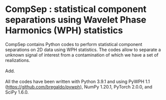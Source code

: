 # CompSep : statistical component separations using Wavelet Phase Harmonics (WPH) statistics
CompSep contains Python codes to perform statistical component separations on 2D data using WPH statistics.
The codes allow to separate a unknown signal of interest from a contamination of which we have a set of realizations. \
\
Add. \
\
All the codes have been written with Python 3.9.1 and using PyWPH 1.1 (https://github.com/bregaldo/pywph), NumPy 1.20.1, PyTorch 2.0.0, and SciPy 1.6.0.

